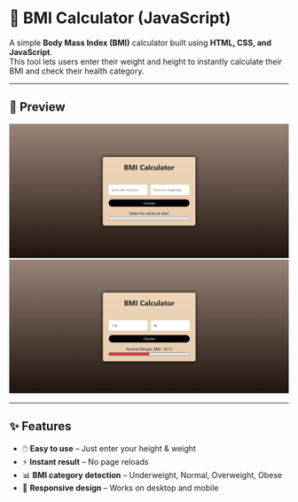 # 🧮 BMI Calculator (JavaScript)

A simple **Body Mass Index (BMI)** calculator built using **HTML, CSS, and JavaScript**.  
This tool lets users enter their weight and height to instantly calculate their BMI and check their health category.

---

## 📸 Preview
![BMI Calculator Screenshot](screenshots/2.png)  
![BMI Calculator Screenshot](screenshots/1.png)  

---

## ✨ Features
- 🖱️ **Easy to use** – Just enter your height & weight
- ⚡ **Instant result** – No page reloads
- 📊 **BMI category detection** – Underweight, Normal, Overweight, Obese
- 🎨 **Responsive design** – Works on desktop and mobile
